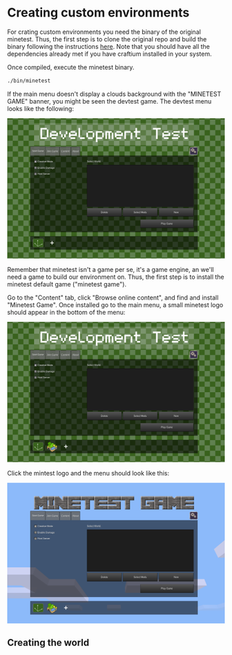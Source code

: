# Creating custom environments

For crating custom environments you need the binary of the original minetest. Thus, the first step is to clone the original repo and build the binary following the instructions [here](https://github.com/minetest/minetest?tab=readme-ov-file#compiling). Note that you should have all the dependencies already met if you have craftium installed in your system.

Once compiled, execute the minetest binary.

```bash
./bin/minetest
```

If the main menu doesn't display a clouds background with the "MINETEST GAME" banner, you might be seen the devtest game. The devtest menu looks like the following:

![](./imgs/devtest_menu.png)

Remember that minetest isn't a game per se, it's a game engine, an we'll need a game to build our environment on. Thus, the first step is to install the minetest default game ("minetest game").

Go to the "Content" tab, click "Browse online content", and find and install "Minetest Game". Once installed go to the main menu, a small minetest logo should appear in the bottom of the menu:

![](./imgs/devtest_menu_2.png)

Click the mintest logo and the menu should look like this:

![](./imgs/minetest_menu.png)

## Creating the world
